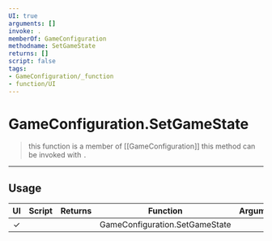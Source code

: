 ```yaml
---
UI: true
arguments: []
invoke: .
memberOf: GameConfiguration
methodname: SetGameState
returns: []
script: false
tags:
- GameConfiguration/_function
- function/UI
---
```

# GameConfiguration.SetGameState
> this function is a member of [[GameConfiguration]]
> this method can be invoked with `.`
-----
## Usage
|  UI | Script | Returns | Function | Arguments |
|:---:|:------:|-------:|:--------:|:---------|
|✓| ||GameConfiguration.SetGameState||
